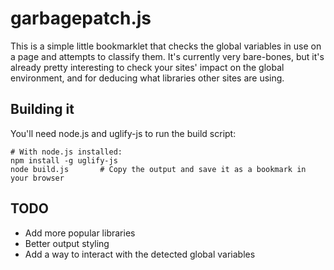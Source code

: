 # garbagepatch.js

This is a simple little bookmarklet that checks the global variables in use on
a page and attempts to classify them. It's currently very bare-bones, but it's
already pretty interesting to check your sites' impact on the global environment,
and for deducing what libraries other sites are using.


## Building it

You'll need node.js and uglify-js to run the build script:

    # With node.js installed:
    npm install -g uglify-js
    node build.js       # Copy the output and save it as a bookmark in your browser


## TODO

* Add more popular libraries
* Better output styling
* Add a way to interact with the detected global variables

